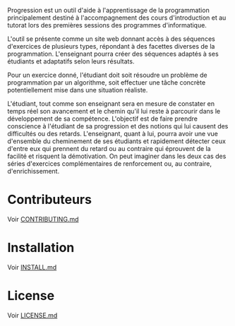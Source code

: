 Progression est un outil d'aide à l'apprentissage de la programmation principalement destiné à l'accompagnement des cours d'introduction et au tutorat lors des premières sessions des programmes d'informatique.

L'outil se présente comme un site web donnant accès à des séquences d'exercices de plusieurs types, répondant à des facettes diverses de la programmation. L'enseignant pourra créer des séquences adaptés à ses étudiants et adaptatifs selon leurs résultats.

Pour un exercice donné, l'étudiant doit soit résoudre un problème de programmation par un algorithme, soit effectuer une tâche concrète potentiellement mise dans une situation réaliste.

L'étudiant, tout comme son enseignant sera en mesure de constater en temps réel son avancement et le chemin qu'il lui reste à parcourir dans le développement de sa compétence. L'objectif est de faire prendre conscience à l'étudiant de sa progression et des notions qui lui causent des difficultés ou des retards. L'enseignant, quant à lui, pourra avoir une vue d'ensemble du cheminement de ses étudiants et rapidement détecter ceux d'entre eux qui prennent du retard ou au contraire qui éprouvent de la facilité et risquent la démotivation. On peut imaginer dans les deux cas des séries d'exercices complémentaires de renforcement ou, au contraire, d'enrichissement.

# Contributeurs

Voir [CONTRIBUTING.md](CONTRIBUTING.md)

# Installation

Voir [INSTALL.md](INSTALL.md)

# License

Voir [LICENSE.md](LICENSE.md)
